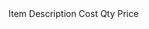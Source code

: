 <tr>
    <th>Item</th>
    <th>Description</th>
    <th>Cost</th>
    <th>Qty</th>
    <th>Price</th>
</tr>
<?php foreach($sanitizedItems as $item): ?>
    <tr>
        <td><?php echo $item['item']; ?></td>
        <td><?php echo $item['description']; ?></td>
        <td><?php echo $item['cost']; ?></td>
        <td><?php echo $item['quantity']; ?></td>
        <td><?php echo $item['price']; ?></td>
    </tr>
<?php endforeach;?>